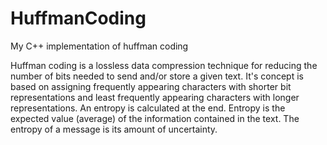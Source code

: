 # HuffmanCoding
  My C++ implementation of huffman coding
  
  Huffman coding is a lossless data compression technique for reducing the number of bits needed to send and/or store a given text. It's concept is based on assigning frequently appearing characters with shorter bit representations and least frequently appearing characters with longer representations. An entropy is calculated at the end. Entropy is the expected value (average) of the information contained in the text. The entropy of a message is its amount of uncertainty.

